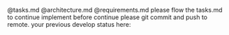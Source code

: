 @tasks.md @architecture.md @requirements.md please flow the tasks.md to continue  implement before continue please git commit and push to remote.  your previous develop status here: 
